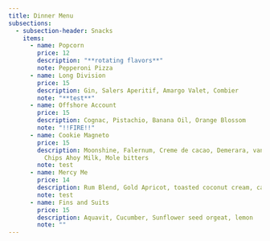 ```yaml
---
title: Dinner Menu
subsections:
  - subsection-header: Snacks
    items:
      - name: Popcorn
        price: 12
        description: "**rotating flavors**"
        note: Pepperoni Pizza
      - name: Long Division
        price: 15
        description: Gin, Salers Aperitif, Amargo Valet, Combier
        note: "**test**"
      - name: Offshore Account
        price: 15
        description: Cognac, Pistachio, Banana Oil, Orange Blossom
        note: "!!FIRE!!"
      - name: Cookie Magneto
        price: 15
        description: Moonshine, Falernum, Creme de cacao, Demerara, vanilla, clarified
          Chips Ahoy Milk, Mole bitters
        note: test
      - name: Mercy Me
        price: 14
        description: Rum Blend, Gold Apricot, toasted coconut cream, calamansi
        note: test
      - name: Fins and Suits
        price: 15
        description: Aquavit, Cucumber, Sunflower seed orgeat, lemon
        note: ""
---
```


